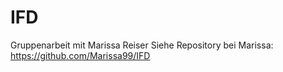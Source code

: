 # IFD

Gruppenarbeit mit Marissa Reiser
Siehe Repository bei Marissa: https://github.com/Marissa99/IFD 
